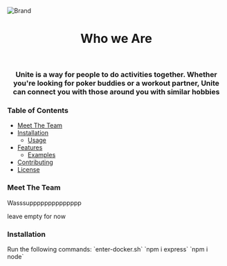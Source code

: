 ![Brand](https://github.com/rolandsaav/HackHarvard2023/assets/118225165/697668cf-2db9-4302-bdb1-9f5d0b1100f0)
<header>
<h1 align = "center"> Who we Are </h1>
</header>
<h3 align = "center"> Unite is a way for people to do activities together. Whether you're looking for poker buddies or a workout partner, Unite can connect you with those around you with similar hobbies </h3>

<h3>Table of Contents</h3>

- [Meet The Team](#Meet)
- [Installation](#installation)
  - [Usage](#usage)
- [Features](#features)
  - [Examples](#examples)
- [Contributing](#contributing)
- [License](#license)

<h3>Meet The Team</h3> <a name = "Meet"><a>
<p>Wasssupppppppppppppp


leave empty for now
</p>

<h3>Installation</h3> <a name = "installation"><a>
<p>Run the following commands:
`enter-docker.sh`
`npm i express`
`npm i node`
</p>
